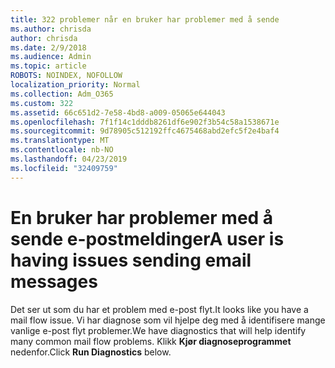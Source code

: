 ```yaml
---
title: 322 problemer når en bruker har problemer med å sende
ms.author: chrisda
author: chrisda
ms.date: 2/9/2018
ms.audience: Admin
ms.topic: article
ROBOTS: NOINDEX, NOFOLLOW
localization_priority: Normal
ms.collection: Adm_O365
ms.custom: 322
ms.assetid: 66c651d2-7e58-4bd8-a009-05065e644043
ms.openlocfilehash: 7f1f14c1dddb8261df6e902f3b54c58a1538671e
ms.sourcegitcommit: 9d78905c512192ffc4675468abd2efc5f2e4baf4
ms.translationtype: MT
ms.contentlocale: nb-NO
ms.lasthandoff: 04/23/2019
ms.locfileid: "32409759"
---
```

# <a name="a-user-is-having-issues-sending-email-messages"></a><span data-ttu-id="7f9c0-102">En bruker har problemer med å sende e-postmeldinger</span><span class="sxs-lookup"><span data-stu-id="7f9c0-102">A user is having issues sending email messages</span></span>

<span data-ttu-id="7f9c0-103">Det ser ut som du har et problem med e-post flyt.</span><span class="sxs-lookup"><span data-stu-id="7f9c0-103">It looks like you have a mail flow issue.</span></span> <span data-ttu-id="7f9c0-104">Vi har diagnose som vil hjelpe deg med å identifisere mange vanlige e-post flyt problemer.</span><span class="sxs-lookup"><span data-stu-id="7f9c0-104">We have diagnostics that will help identify many common mail flow problems.</span></span> <span data-ttu-id="7f9c0-105">Klikk **Kjør diagnoseprogrammet** nedenfor.</span><span class="sxs-lookup"><span data-stu-id="7f9c0-105">Click **Run Diagnostics** below.</span></span>
